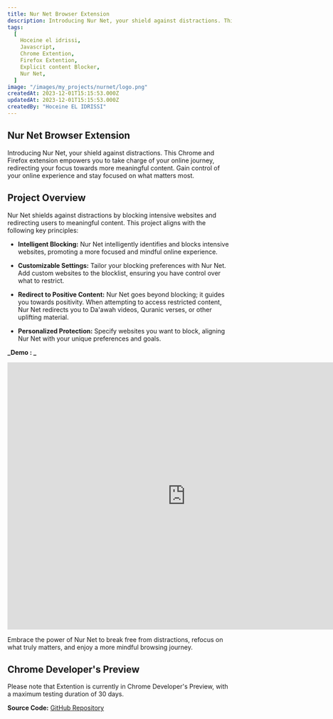 ```yaml
---
title: Nur Net Browser Extension
description: Introducing Nur Net, your shield against distractions. This Chrome and Firefox extension empowers you to take charge of your online journey, redirecting your focus towards more meaningful content. Gain control of your online experience and stay focused on what matters most.
tags:
  [
    Hoceine el idrissi,
    Javascript,
    Chrome Extention,
    Firefox Extention,
    Explicit content Blocker,
    Nur Net,
  ]
image: "/images/my_projects/nurnet/logo.png"
createdAt: 2023-12-01T15:15:53.000Z
updatedAt: 2023-12-01T15:15:53.000Z
createdBy: "Hoceine EL IDRISSI"
---
```


## Nur Net Browser Extension

Introducing Nur Net, your shield against distractions. This Chrome and Firefox extension empowers you to take charge of your online journey, redirecting your focus towards more meaningful content. Gain control of your online experience and stay focused on what matters most.

## Project Overview

Nur Net shields against distractions by blocking intensive websites and redirecting users to meaningful content. This project aligns with the following key principles:

- **Intelligent Blocking:** Nur Net intelligently identifies and blocks intensive websites, promoting a more focused and mindful online experience.

- **Customizable Settings:** Tailor your blocking preferences with Nur Net. Add custom websites to the blocklist, ensuring you have control over what to restrict.

- **Redirect to Positive Content:** Nur Net goes beyond blocking; it guides you towards positivity. When attempting to access restricted content, Nur Net redirects you to Da'awah videos, Quranic verses, or other uplifting material.

- **Personalized Protection:** Specify websites you want to block, aligning Nur Net with your unique preferences and goals.

**_Demo : _**

<iframe width="800" height="600" src="https://www.youtube.com/embed/0HaLcNqbKCI?si=oRAVV9d28ylYOMs2" title="YouTube video player" frameborder="0" allow="accelerometer; autoplay; clipboard-write; encrypted-media; gyroscope; picture-in-picture; web-share" allowfullscreen></iframe>

Embrace the power of Nur Net to break free from distractions, refocus on what truly matters, and enjoy a more mindful browsing journey.

## Chrome Developer's Preview

Please note that Extention is currently in Chrome Developer's Preview, with a maximum testing duration of 30 days.

**Source Code:** [GitHub Repository](https://github.com/HoceineEl/NurNet-chrome)
